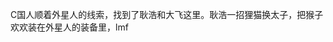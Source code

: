 C国人顺着外星人的线索，找到了耿浩和大飞这里。耿浩一招狸猫换太子，把猴子欢欢装在外星人的装备里，lmf





<!--stackedit_data:
eyJoaXN0b3J5IjpbNzgwODU0NDQ5LC02OTQyMjI2MzYsMTgxMj
E3MDM1NF19
-->